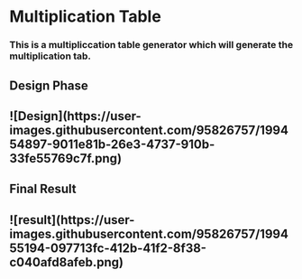 <h1>Multiplication Table</h1>
<h3>This is a multipliccation table generator which will generate the multiplication tab.<h3>
<h2>Design Phase<h2>
![Design](https://user-images.githubusercontent.com/95826757/199454897-9011e81b-26e3-4737-910b-33fe55769c7f.png)
<h2>Final Result<h2>
![result](https://user-images.githubusercontent.com/95826757/199455194-097713fc-412b-41f2-8f38-c040afd8afeb.png)
